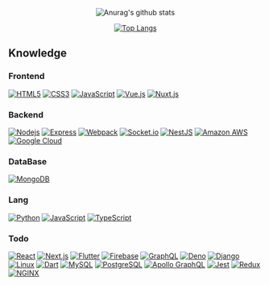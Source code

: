 <div align = center>

![Anurag's github stats](https://github-readme-stats.vercel.app/api?username=yongsoocho&show_icons=true&theme=gradient&include_all_commits=true)

</div>

<div align = center>
  
[![Top Langs](https://github-readme-stats.vercel.app/api/top-langs/?username=yongsoocho&layout=compact)](https://github.com/anuraghazra/github-readme-stats)

</div>

## Knowledge
### Frontend
[![HTML5](https://img.shields.io/badge/-HTML5-E34F26?style=flat-square&logo=html5&logoColor=white&link=https://github.com/yongsoocho/)](https://github.com/yongsoocho/)
[![CSS3](https://img.shields.io/badge/-CSS3-1572B6?style=flat-square&logo=css3&link=https://github.com/yongsoocho/)](https://github.com/yongsoocho/)
[![JavaScript](https://img.shields.io/badge/-JavaScript-yellow?style=flat-square&logoColor=white&logo=javascript&link=https://github.com/yongsoocho/)](https://github.com/yongsoocho/)
[![Vue.js](https://img.shields.io/badge/-Vue.js-4FC08D?style=flat-square&logo=Vue.js&logoColor=white&link=https://github.com/yongsoocho/)](https://github.com/yongsoocho/)
[![Nuxt.js](https://img.shields.io/badge/-Nuxt.js-00C58E?style=flat-square&logo=Nuxt.js&logoColor=white&link=https://github.com/yongsoocho/)](https://github.com/yongsoocho/)

### Backend
[![Nodejs](https://img.shields.io/badge/-Nodejs-339933?style=flat-square&logo=Node.js&logoColor=white&link=https://github.com/yongsoocho/)](https://github.com/yongsoocho/)
[![Express](https://img.shields.io/badge/-Express-000000?style=flat-square&logo=Express&logoColor=white&link=https://github.com/yongsoocho/)](https://github.com/yongsoocho/)
[![Webpack](https://img.shields.io/badge/-Webpack-8DD6F9?style=flat-square&logo=Webpack&logoColor=white&link=https://github.com/yongsoocho/)](https://github.com/yongsoocho/)
[![Socket.io](https://img.shields.io/badge/-Socket.io-010101?style=flat-square&logo=Socket.io&logoColor=white&link=https://github.com/yongsoocho/)](https://github.com/yongsoocho/)
[![NestJS](https://img.shields.io/badge/-NestJS-E0234E?style=flat-square&logo=NestJS&logoColor=white&link=https://github.com/yongsoocho/)](https://github.com/yongsoocho/)
[![Amazon AWS](https://img.shields.io/badge/-Amazon_AWS-232F3E?style=flat-square&logo=Amazon+AWS&logoColor=white&link=https://github.com/yongsoocho/)](https://github.com/yongsoocho/)
[![Google Cloud](https://img.shields.io/badge/-Google_Cloud-4285F4?style=flat-square&logo=Google+Cloud&logoColor=white&link=https://github.com/yongsoocho/)](https://github.com/yongsoocho/)

### DataBase
[![MongoDB](https://img.shields.io/badge/-MongoDB-311C87?style=flat-square&logo=mongodb&logoColor=white&link=https://github.com/yongsoocho/)](https://github.com/yongsoocho/)

### Lang
[![Python](https://img.shields.io/badge/-Python-3776AB?style=flat-square&logo=Python&logoColor=white&link=https://github.com/yongsoocho/)](https://github.com/yongsoocho/)
[![JavaScript](https://img.shields.io/badge/-JavaScript-yellow?style=flat-square&logoColor=white&logo=javascript&link=https://github.com/yongsoocho/)](https://github.com/yongsoocho/)
[![TypeScript](https://img.shields.io/badge/-TypeScript-3178C6?style=flat-square&logo=TypeScript&logoColor=white&link=https://github.com/yongsoocho/)](https://github.com/yongsoocho/)

### Todo
[![React](https://img.shields.io/badge/-React-61DAFB?style=flat-square&logo=react&logoColor=white&fontColor=white&link=https://github.com/yongsoocho/)](https://github.com/yongsoocho/)
[![Next.js](https://img.shields.io/badge/-Next.js-000000?style=flat-square&logo=Next.js&logoColor=white&fontColor=white&link=https://github.com/yongsoocho/)](https://github.com/yongsoocho/)
[![Flutter](https://img.shields.io/badge/-Flutter-02569B?style=flat-square&logo=Flutter&logoColor=white&link=https://github.com/yongsoocho/)](https://github.com/yongsoocho/)
[![Firebase](https://img.shields.io/badge/-Firebase-FFCA28?style=flat-square&logo=Firebase&logoColor=white&link=https://github.com/yongsoocho/)](https://github.com/yongsoocho/)
[![GraphQL](https://img.shields.io/badge/-GraphQL-E10098?style=flat-square&logo=GraphQL&logoColor=white&link=https://github.com/yongsoocho/)](https://github.com/yongsoocho/)
[![Deno](https://img.shields.io/badge/-Deno-000000?style=flat-square&logo=Deno&logoColor=white&link=https://github.com/yongsoocho/)](https://github.com/yongsoocho/)
[![Django](https://img.shields.io/badge/-Django-092E20?style=flat-square&logo=Django&logoColor=white&link=https://github.com/yongsoocho/)](https://github.com/yongsoocho/)
[![Linux](https://img.shields.io/badge/-Linux-FCC624?style=flat-square&logo=Linux&logoColor=white&link=https://github.com/yongsoocho/)](https://github.com/yongsoocho/)
[![Dart](https://img.shields.io/badge/-Dart-0175C2?style=flat-square&logo=Dart&logoColor=white&link=https://github.com/yongsoocho/)](https://github.com/yongsoocho/)
[![MySQL](https://img.shields.io/badge/-MySQL-4479A1?style=flat-square&logo=MySQL&logoColor=white&link=https://github.com/yongsoocho/)](https://github.com/yongsoocho/)
[![PostgreSQL](https://img.shields.io/badge/-PostgreSQL-336791?style=flat-square&logo=PostgreSQL&logoColor=white&link=https://github.com/yongsoocho/)](https://github.com/yongsoocho/)
[![Apollo GraphQL](https://img.shields.io/badge/-Apollo_GraphQL-336791?style=flat-square&logo=Apollo+GraphQL&logoColor=white&link=https://github.com/yongsoocho/)](https://github.com/yongsoocho/)
[![Jest](https://img.shields.io/badge/-Jest-C21325?style=flat-square&logo=Jest&logoColor=white&link=https://github.com/yongsoocho/)](https://github.com/yongsoocho/)
[![Redux](https://img.shields.io/badge/-Redux-764ABC?style=flat-square&logo=Redux&logoColor=white&link=https://github.com/yongsoocho/)](https://github.com/yongsoocho/)
[![NGINX](https://img.shields.io/badge/-NGINX-009639?style=flat-square&logo=NGINX&logoColor=white&link=https://github.com/yongsoocho/)](htt://github.com/yongsoocho/)
